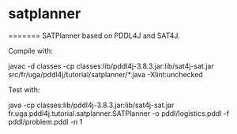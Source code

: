 # satplanner
=======
SATPlanner based on PDDL4J and SAT4J.

Compile with:

javac -d classes -cp classes:lib/pddl4j-3.8.3.jar:lib/sat4j-sat.jar src/fr/uga/pddl4j/tutorial/satplanner/*.java -Xlint:unchecked

Test with:

java -cp classes:lib/pddl4j-3.8.3.jar:lib/sat4j-sat.jar fr.uga.pddl4j.tutorial.satplanner.SATPlanner -o pddl/logistics.pddl -f pddl/problem.pddl -n 1
